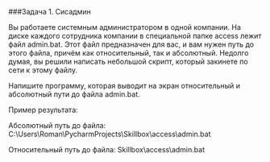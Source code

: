 ###Задача 1. Сисадмин

Вы работаете системным администратором в одной компании. На диске каждого сотрудника компании в специальной папке access лежит файл admin.bat. Этот файл предназначен для вас, и вам нужен путь до этого файла, причём как относительный, так и абсолютный. Недолго думая, вы решили написать небольшой скрипт, который закинете по сети к этому файлу.



Напишите программу, которая выводит на экран относительный и абсолютный пути до файла admin.bat. 



Пример результата:

Абсолютный путь до файла: C:\Users\Roman\PycharmProjects\Skillbox\access\admin.bat



Относительный путь до файла: Skillbox\access\admin.bat